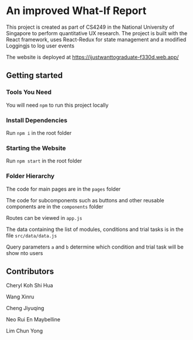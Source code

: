# An improved What-If Report

This project is created as part of CS4249 in the National University of Singapore to perform quantitative UX research.
The project is built with the React framework, uses React-Redux for state management and a modified Loggingjs to log user events

The website is deployed at https://ijustwanttograduate-f330d.web.app/

## Getting started

### Tools You Need

You will need `npm` to run this project locally

### Install Dependencies

Run `npm i` in the root folder

### Starting the Website

Run `npm start` in the root folder

### Folder Hierarchy

The code for main pages are in the `pages` folder

The code for subcomponents such as buttons and other reusable components are in the `components` folder

Routes can be viewed in `app.js`

The data containing the list of modules, conditions and trial tasks is in the file `src/data/data.js`

Query parameters `a` and `b` determine which condition and trial task will be show nto users

## Contributors

Cheryl Koh Shi Hua

Wang Xinru

Cheng Jiyuqing

Neo Rui En Maybelline

Lim Chun Yong

